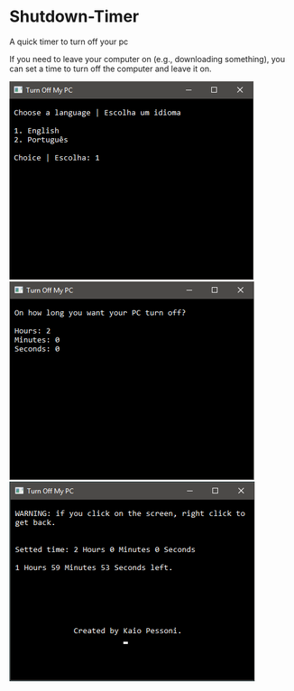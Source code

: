 # Shutdown-Timer

A quick timer to turn off your pc

If you need to leave your computer on (e.g., downloading something), you can set a time to turn off the computer and leave it on.

![alt tag](https://github.com/kaiopessoni/Shutdown-Timer/blob/master/screenshot01.PNG)  <br/>
![alt tag](https://github.com/kaiopessoni/Shutdown-Timer/blob/master/screenshot02.PNG)  <br/>
![alt tag](https://github.com/kaiopessoni/Shutdown-Timer/blob/master/screenshot03.PNG)
